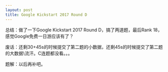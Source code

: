 ```yaml
---
layout: post
title: Google Kickstart 2017 Round D
---
```


总结：做了一下Google Kickstart 2017 Round D，搞了两道题，最后Rank 18，感觉Google免费一日游应该有了？

废话：还剩30+45s的时候提交了第二题的小数据，还剩45s的时候提交了第二题的大数据\流汗。C连题都没看。。。

题解：以后再补吧。
